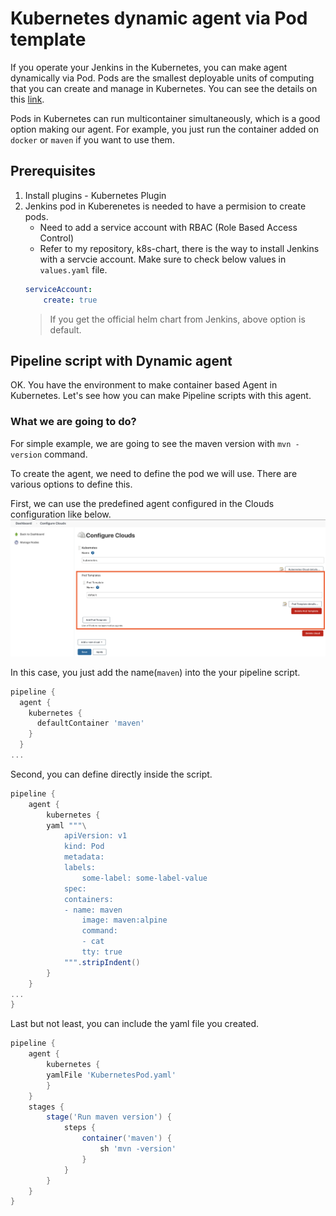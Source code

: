 # Kubernetes dynamic agent via Pod template

If you operate your Jenkins in the Kubernetes, you can make agent dynamically via Pod. Pods are the smallest deployable units of computing that you can create and manage in Kubernetes. You can see the details on this [link](https://kubernetes.io/docs/concepts/workloads/pods/).

Pods in Kubernetes can run multicontainer simultaneously, which is a good option making our agent. For example, you just run the container added on `docker` or `maven` if you want to use them. 

## Prerequisites
1. Install plugins - Kubernetes Plugin
2. Jenkins pod in Kuberenetes is needed to have a permision to create pods. 
   * Need to add a service account with RBAC (Role Based Access Control)
   * Refer to my repository, k8s-chart, there is the way to install Jenkins with a servcie account. Make sure to check below values in `values.yaml` file.
    ```yaml
    serviceAccount:
        create: true
    ```
    > If you get the official helm chart from Jenkins, above option is default. 

## Pipeline script with Dynamic agent

OK. You have the environment to make container based Agent in Kubernetes. Let's see how you can make Pipeline scripts with this agent.

### What we are going to do?
For simple example, we are going to see the maven version with `mvn -version` command. 

To create the agent, we need to define the pod we will use. There are various options to define this. 

First, we can use the predefined agent configured in the Clouds configuration like below.   
![pod_template_config](../../resource/images/pod_template_configuration.png)

In this case, you just add the name(`maven`) into the your pipeline script. 
```groovy
pipeline {
  agent {
    kubernetes {
      defaultContainer 'maven'
    }
  }
...
```

Second, you can define directly inside the script. 
```groovy
pipeline {
    agent {
        kubernetes {
        yaml """\
            apiVersion: v1
            kind: Pod
            metadata:
            labels:
                some-label: some-label-value
            spec:
            containers:
            - name: maven
                image: maven:alpine
                command:
                - cat
                tty: true
            """.stripIndent()
        }
    }
...
}
```

Last but not least, you can include the yaml file you created. 
```groovy
pipeline {
    agent {
        kubernetes {
        yamlFile 'KubernetesPod.yaml'
        }
    }
    stages {
        stage('Run maven version') {
            steps {
                container('maven') {
                    sh 'mvn -version'
                }
            }
        }
    }
}
```

